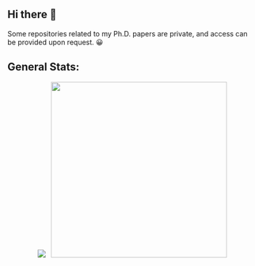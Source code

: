 ## Hi there 👋

Some repositories related to my Ph.D. papers are private, and access can be provided upon request. 😀

## General Stats:
  <p align="center">
  <img src="https://github-readme-stats.vercel.app/api?username=ehsan-lari&theme=dark&show_icons=true&count_private=true&hide_rank=true" />
  &nbsp;
  <img src="https://github-readme-stats.vercel.app/api/top-langs/?username=ehsan-lari&locale=en&theme=dark&layout=compact&show_icons=true" width="355" />
</p>

<!--
**ehsan-lari/ehsan-lari** is a ✨ _special_ ✨ repository because its `README.md` (this file) appears on your GitHub profile.

Here are some ideas to get you started:

- 🔭 I’m currently working on ...
- 🌱 I’m currently learning ...
- 👯 I’m looking to collaborate on ...
- 🤔 I’m looking for help with ...
- 💬 Ask me about ...
- 📫 How to reach me: ...
- 😄 Pronouns: ...
- ⚡ Fun fact: ...
-->
